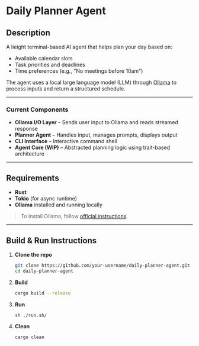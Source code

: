 # Daily Planner Agent

## Description
A lieight terminal-based AI agent that helps plan your day based on:
- Available calendar slots
- Task priorities and deadlines
- Time preferences (e.g., "No meetings before 10am")

The agent uses a local large language model (LLM) through [Ollama](https://ollama.com) to process inputs and return a structured schedule.

---

### Current Components
- **Ollama I/O Layer** – Sends user input to Ollama and reads streamed response
- **Planner Agent** – Handles input, manages prompts, displays output
- **CLI Interface** – Interactive command shell
- **Agent Core (WIP)** – Abstracted planning logic using trait-based architecture

---

## Requirements

- **Rust**
- **Tokio** (for async runtime)
- **Ollama** installed and running locally

> To install Ollama, follow [official instructions](https://ollama.com/download).

---

## Build & Run Instructions

1. **Clone the repo**
   ```bash
   git clone https://github.com/your-username/daily-planner-agent.git
   cd daily-planner-agent
   ```
2. **Build**
   ```bash
   cargo build --release
   ```
3. **Run**
   ```bash
   sh ./run.sh/
   ```
4. **Clean**
   ```bash
   cargo clean
   ```
